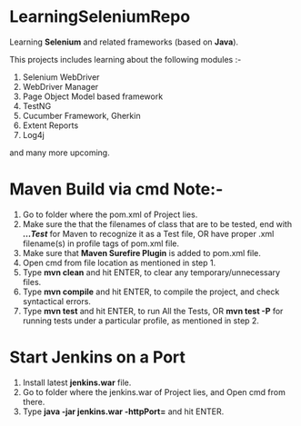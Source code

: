 # LearningSeleniumRepo
Learning **Selenium** and related frameworks (based on **Java**).

This projects includes learning about the following modules :-

1. Selenium WebDriver
2. WebDriver Manager
3. Page Object Model based framework
4. TestNG
5. Cucumber Framework, Gherkin
6. Extent Reports
7. Log4j 

and many more upcoming.

# Maven Build via cmd Note:-

1. Go to folder where the pom.xml of Project lies.
2. Make sure the that the filenames of class that are to be tested, end with ***...Test*** for Maven to recognize it as a Test file, OR have proper .xml filename(s) in profile tags of pom.xml file.
3. Make sure that **Maven Surefire Plugin** is added to pom.xml file.
4. Open cmd from file location as mentioned in step 1.
5. Type **mvn clean** and hit ENTER, to clear any temporary/unnecessary files.
6. Type **mvn compile** and hit ENTER, to compile the project, and check syntactical errors.
7. Type **mvn test** and hit ENTER, to run All the Tests, OR **mvn test -P<Profile Name>** for running tests under a particular profile, as mentioned in step 2.

# Start Jenkins on a Port

1. Install latest **jenkins.war** file.
2. Go to folder where the jenkins.war of Project lies, and Open cmd from there.
3. Type **java -jar jenkins.war -httpPort=<Port number>** and hit ENTER.